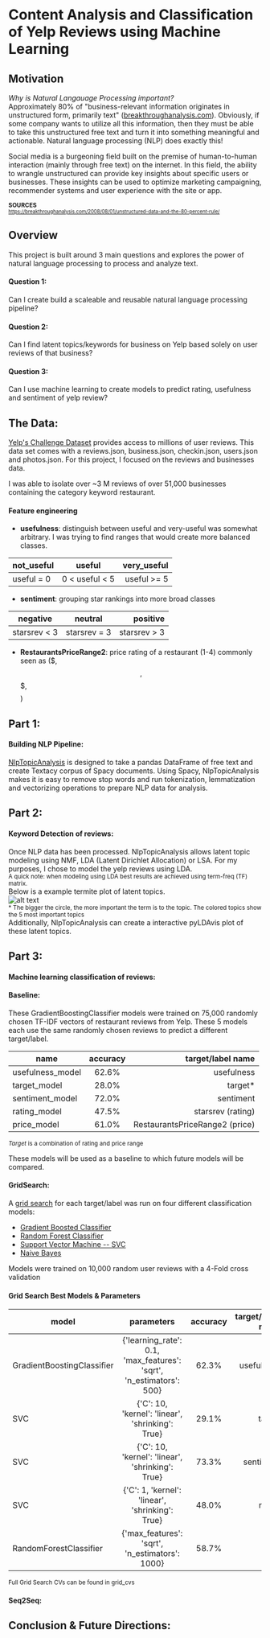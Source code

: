 # Content Analysis and Classification of Yelp Reviews using Machine Learning

## Motivation

*Why is Natural Langauage Processing important?*  
Approximately 80% of "business-relevant information originates in unstructured form, primarily text" ([breakthroughanalysis.com](https://breakthroughanalysis.com/2008/08/01/unstructured-data-and-the-80-percent-rule/)). Obviously, if some company wants to utilize all this information, then they must be able to take this unstructured free text and turn it into something meaningful and actionable. Natural language processing (NLP) does exactly this!  

Social media is a burgeoning field built on the premise of human-to-human interaction (mainly through free text) on the internet. In this field, the ability to wrangle unstructured can provide key insights about specific users or businesses. These insights can be used to optimize marketing campaigning, recommender systems and user experience with the site or app.  

<sup> **SOURCES**  
<sup> https://breakthroughanalysis.com/2008/08/01/unstructured-data-and-the-80-percent-rule/</sup>
</sup>  

## Overview
This project is built around 3 main questions and explores the power of natural language processing to process and analyze text.
#### Question 1:
Can I create build a scaleable and reusable natural language processing pipeline?
#### Question 2:
Can I find latent topics/keywords for business on Yelp based solely on user reviews of that business?
#### Question 3:
Can I use machine learning to create models to predict rating, usefulness and sentiment of yelp review?



## The Data:

[Yelp's Challenge Dataset](https://www.yelp.com/dataset/challenge) provides access to millions of user reviews. This data set comes with a reviews.json, business.json, checkin.json, users.json and photos.json. For this project, I focused on the reviews and businesses data.

I was able to isolate over ~3 M reviews of over 51,000 businesses containing the category keyword restaurant.

#### Feature engineering
- **usefulness**: distinguish between useful and very-useful was somewhat arbitrary. I was trying to find ranges that would create more balanced classes.

|not_useful|useful|very_useful|
|----------|:------:|--------:|
| useful = 0 |  0 < useful < 5 | useful >= 5|

- **sentiment**: grouping star rankings into more broad classes

|negative|neutral|positive|
|----------|:------:|--------:|
| starsrev < 3 |  starsrev = 3 | starsrev > 3|

- **RestaurantsPriceRange2**: price rating of a restaurant (1-4) commonly seen as ($, $$, $$$, $$$$)


## Part 1:
#### Building NLP Pipeline:
[NlpTopicAnalysis](https://github.com/maxgrossenbacher/nlp_yelp_reviews/blob/master/latent_topic_analysis.py) is designed to take a pandas DataFrame of free text and create Textacy corpus of Spacy documents. Using Spacy, NlpTopicAnalysis makes it is easy to remove stop words and run tokenization, lemmatization and vectorizing operations to prepare NLP data for analysis.

## Part 2:
#### Keyword Detection of reviews:
Once NLP data has been processed. NlpTopicAnalysis allows latent topic modeling using NMF, LDA (Latent Dirichlet Allocation) or LSA. For my purposes, I chose to model the yelp reviews using LDA.  
<sup>A quick note: when modeling using LDA best results are achieved using term-freq (TF) matrix.</sup>  
Below is a example termite plot of latent topics.  
![alt text](termiteplot_lda4JNXUYY8wbaaDmk3BPzlWw.png)  
<sup>* The bigger the circle, the more important the term is to the topic. The colored topics show the 5 most important topics</sup>  
Additionally, NlpTopicAnalysis can create a interactive pyLDAvis plot of these latent topics.

## Part 3:
#### Machine learning classification of reviews:
#### Baseline:
These GradientBoostingClassifier models were trained on 75,000 randomly chosen TF-IDF vectors of restaurant reviews from Yelp. These 5 models each use the same randomly chosen reviews to predict a different target/label.


  | name   |accuracy | target/label name |
  | ------------- |:-------------:| -----:|
  | usefulness_model |  62.6%  |  usefulness  |
  | target_model |  28.0%  |  target*  |
  | sentiment_model |  72.0%  |  sentiment  |
  | rating_model |  47.5%  |  starsrev (rating)  |
  | price_model |  61.0%  |  RestaurantsPriceRange2 (price)  |


<sup>*Target* is a combination of rating and price range</sup>

These models will be used as a baseline to which future models will be compared.
#### GridSearch:
A [grid search](https://github.com/maxgrossenbacher/nlp_yelp_reviews/blob/master/grid_search.py) for each target/label was run on four different classification models:  
* [Gradient Boosted Classifier](http://scikit-learn.org/stable/modules/generated/sklearn.ensemble.GradientBoostingClassifier.html)
* [Random Forest Classifier](http://scikit-learn.org/stable/modules/generated/sklearn.ensemble.RandomForestClassifier.html)
* [Support Vector Machine -- SVC](http://scikit-learn.org/stable/modules/generated/sklearn.svm.SVC.html#sklearn.svm.SVC)
* [Naive Bayes](http://scikit-learn.org/stable/modules/generated/sklearn.naive_bayes.MultinomialNB.html#sklearn.naive_bayes.MultinomialNB)  

Models were trained on 10,000 random user reviews with a 4-Fold cross validation
#### Grid Search Best Models & Parameters
| model   |       parameters        | accuracy | target/label name |
| ------------- |:---------------------------------:|:-------------:|-----:|
| GradientBoostingClassifier | {'learning_rate': 0.1, 'max_features': 'sqrt', 'n_estimators': 500} | 62.3% | usefulness |   
| SVC | {'C': 10, 'kernel': 'linear', 'shrinking': True} | 29.1% | target |   
| SVC | {'C': 10, 'kernel': 'linear', 'shrinking': True} | 73.3% | sentiment |
| SVC | {'C': 1, 'kernel': 'linear', 'shrinking': True} | 48.0% | rating |
| RandomForestClassifier | {'max_features': 'sqrt', 'n_estimators': 1000} | 58.7% | price |

<sup> Full Grid Search CVs can be found in grid_cvs </sup>




#### Seq2Seq:

## Conclusion & Future Directions:
